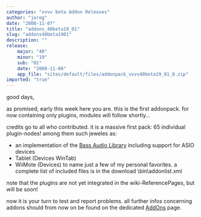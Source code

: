 ```yaml
---
categories: "vvvv beta Addon Releases"
author: "joreg"
date: "2008-11-07"
title: "addons_40beta19_01"
slug: "addons40beta1901"
description: ""
release: 
    major: "40"
    minor: "19"
    sub: "01"
    date: "2008-11-06"
    app_file: "sites/default/files/addonpack_vvvv40beta19_01_0.zip"
imported: "true"
---
```



good days,

as promised, early this week here you are. this is the first addonpack. for now containing only plugins, modules will follow shortly... 

credits go to all who contributed. it is a massive first pack: 65 individual plugin-nodes! among them such jeweles as:
* an implementation of the [Bass Audio Library](http://www.un4seen.com/) including support for ASIO devices
* Tablet (Devices WinTab)
* WiiMote (Devices)
to name just a few of my personal favorites. a complete list of included files is in the download \bin\addonlist.xml

note that the plugins are not yet integrated in the wiki-ReferencePages, but will be soon!

now it is your turn to test and report problems. all further infos concerning addons should from now on be found on the dedicated [AddOns](https://betadocs.vvvv.org/devvvveloping/addons/) page.

